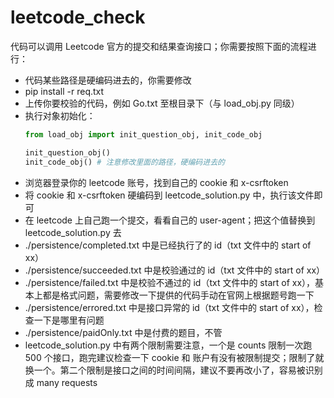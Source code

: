 # leetcode_check

代码可以调用 Leetcode 官方的提交和结果查询接口；你需要按照下面的流程进行：

- 代码某些路径是硬编码进去的，你需要修改
- pip install -r req.txt
- 上传你要校验的代码，例如 Go.txt 至根目录下（与 load_obj.py 同级）
- 执行对象初始化：
  ```python
  from load_obj import init_question_obj, init_code_obj

  init_question_obj()
  init_code_obj() # 注意修改里面的路径，硬编码进去的
  ```
- 浏览器登录你的 leetcode 账号，找到自己的 cookie 和 x-csrftoken
- 将 cookie 和 x-csrftoken 硬编码到 leetcode_solution.py 中，执行该文件即可
- 在 leetcode 上自己跑一个提交，看看自己的 user-agent；把这个值替换到 leetcode_solution.py 去
- ./persistence/completed.txt 中是已经执行了的 id（txt 文件中的 start of xx）
- ./persistence/succeeded.txt 中是校验通过的 id（txt 文件中的 start of xx）
- ./persistence/failed.txt 中是校验不通过的 id（txt 文件中的 start of xx），基本上都是格式问题，需要修改一下提供的代码手动在官网上根据题号跑一下
- ./persistence/errored.txt 中是接口异常的 id（txt 文件中的 start of xx），检查一下是哪里有问题
- ./persistence/paidOnly.txt 中是付费的题目，不管
- leetcode_solution.py 中有两个限制需要注意，一个是 counts 限制一次跑 500 个接口，跑完建议检查一下 cookie 和 账户有没有被限制提交；限制了就换一个。第二个限制是接口之间的时间间隔，建议不要再改小了，容易被识别成 many requests

